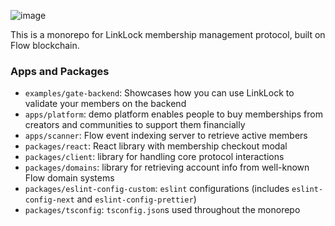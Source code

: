 ![image](https://user-images.githubusercontent.com/36109955/221982604-055a23ad-2e00-4e0d-ab31-b28e4fb95f95.png)


This is a monorepo for LinkLock membership management protocol, built on Flow blockchain.

### Apps and Packages

- `examples/gate-backend`: Showcases how you can use LinkLock to validate your members on the backend
- `apps/platform`: demo platform enables people to buy memberships from creators and communities to support them financially
- `apps/scanner`: Flow event indexing server to retrieve active members
- `packages/react`: React library with membership checkout modal  
- `packages/client`: library for handling core protocol interactions 
- `packages/domains`: library for retrieving account info from well-known Flow domain systems 
- `packages/eslint-config-custom`: `eslint` configurations (includes `eslint-config-next` and `eslint-config-prettier`)
- `packages/tsconfig`: `tsconfig.json`s used throughout the monorepo
